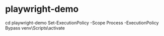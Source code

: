 # playwright-demo
cd playwright-demo
Set-ExecutionPolicy -Scope Process -ExecutionPolicy Bypass
venv\Scripts\activate 
